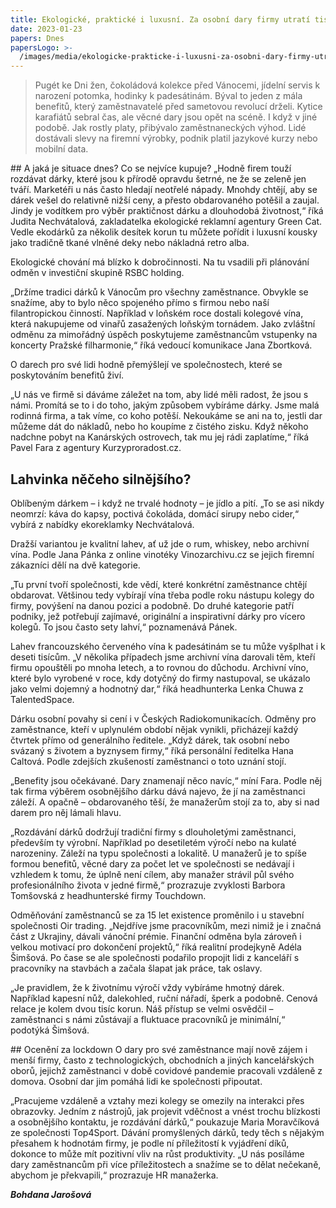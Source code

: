 ```yaml
---
title: Ekologické, praktické i luxusní. Za osobní dary firmy utratí tisíce
date: 2023-01-23
papers: Dnes
papersLogo: >-
  /images/media/ekologicke-prakticke-i-luxusni-za-osobni-dary-firmy-utrati-tisice/papersLogo.png
---
```

> Pugét ke Dni žen, čokoládová kolekce před Vánocemi, jídelní servis k narození potomka, hodinky k padesátinám. Býval to jeden z mála benefitů, který zaměstnavatelé před sametovou revolucí drželi. Kytice karafiátů sebral čas, ale věcné dary jsou opět na scéně. I když v jiné podobě.
Jak rostly platy, přibývalo zaměstnaneckých výhod. Lidé dostávali slevy na firemní výrobky, podnik platil jazykové kurzy nebo mobilní data.

\##&nbsp;A jaká je situace dnes? Co se nejvíce kupuje?
„Hodně firem touží rozdávat dárky, které jsou k přírodě opravdu šetrné, ne že se zeleně jen tváří. Marketéři u nás často hledají neotřelé nápady. Mnohdy chtějí, aby se dárek vešel do relativně nižší ceny, a přesto obdarovaného potěšil a zaujal. Jindy je vodítkem pro výběr praktičnost dárku a dlouhodobá životnost,“ říká Judita Nechvátalová, zakladatelka ekologické reklamní agentury Green Cat. Vedle ekodárků za několik desítek korun tu můžete pořídit i luxusní kousky jako tradičně tkané vlněné deky nebo nákladná retro alba.

Ekologické chování má blízko k dobročinnosti. Na tu vsadili při plánování odměn v investiční skupině RSBC holding.

„Držíme tradici dárků k Vánocům pro všechny zaměstnance. Obvykle se snažíme, aby to bylo něco spojeného přímo s firmou nebo naší filantropickou činností. Například v loňském roce dostali kolegové vína, která nakupujeme od vinařů zasažených loňským tornádem. Jako zvláštní odměnu za mimořádný úspěch poskytujeme zaměstnancům vstupenky na koncerty Pražské filharmonie,“ říká vedoucí komunikace Jana Zbortková.

O darech pro své lidi hodně přemýšlejí ve společnostech, které se poskytováním benefitů živí.

„U nás ve firmě si dáváme záležet na tom, aby lidé měli radost, že jsou s námi. Promítá se to i do toho, jakým způsobem vybíráme dárky. Jsme malá rodinná firma, a tak víme, co koho potěší. Nekoukáme se ani na to, jestli dar můžeme dát do nákladů, nebo ho koupíme z čistého zisku. Když někoho nadchne pobyt na Kanárských ostrovech, tak mu jej rádi zaplatíme,“ říká Pavel Fara z agentury Kurzyproradost.cz.

## Lahvinka něčeho silnějšího?

Oblíbeným dárkem – i když ne trvalé hodnoty – je jídlo a pití. „To se asi nikdy neomrzí: káva do kapsy, poctivá čokoláda, domácí sirupy nebo cider,“ vybírá z nabídky ekoreklamky Nechvátalová.

Dražší variantou je kvalitní lahev, ať už jde o rum, whiskey, nebo archivní vína. Podle Jana Pánka z online vinotéky Vinozarchivu.cz se jejich firemní zákazníci dělí na dvě kategorie.

„Tu první tvoří společnosti, kde vědí, které konkrétní zaměstnance chtějí obdarovat. Většinou tedy vybírají vína třeba podle roku nástupu kolegy do firmy, povýšení na danou pozici a podobně. Do druhé kategorie patří podniky, jež potřebují zajímavé, originální a inspirativní dárky pro vícero kolegů. To jsou často sety lahví,“ poznamenává Pánek.

Lahev francouzského červeného vína k padesátinám se tu může vyšplhat i k deseti tisícům. „V několika případech jsme archivní vína darovali těm, kteří firmu opouštěli po mnoha letech, a to rovnou do důchodu. Archivní víno, které bylo vyrobené v roce, kdy dotyčný do firmy nastupoval, se ukázalo jako velmi dojemný a hodnotný dar,“ říká headhunterka Lenka Chuwa z TalentedSpace.

Dárku osobní povahy si cení i v Českých Radiokomunikacích. Odměny pro zaměstnance, kteří v uplynulém období nějak vynikli, přicházejí každý čtvrtek přímo od generálního ředitele. „Když dárek, tak osobní nebo svázaný s životem a byznysem firmy,“ říká personální ředitelka Hana Caltová. Podle zdejších zkušeností zaměstnanci o toto uznání stojí.

„Benefity jsou očekávané. Dary znamenají něco navíc,“ míní Fara. Podle něj tak firma výběrem osobnějšího dárku dává najevo, že jí na zaměstnanci záleží. A opačně – obdarovaného těší, že manažerům stojí za to, aby si nad darem pro něj lámali hlavu.

„Rozdávání dárků dodržují tradiční firmy s dlouholetými zaměstnanci, především ty výrobní. Například po desetiletém výročí nebo na kulaté narozeniny. Záleží na typu společnosti a lokalitě. U manažerů je to spíše formou benefitů, věcné dary za počet let ve společnosti se nedávají i vzhledem k tomu, že úplně není cílem, aby manažer strávil půl svého profesionálního života v jedné firmě,“ prozrazuje zvyklosti Barbora Tomšovská z headhunterské firmy Touchdown.

Odměňování zaměstnanců se za 15 let existence proměnilo i u stavební společnosti Oir trading.
„Nejdříve jsme pracovníkům, mezi nimiž je i značná část z Ukrajiny, dávali vánoční prémie. Finanční odměna byla zároveň i velkou motivací pro dokončení projektů,“ říká realitní prodejkyně Adéla Šimšová. Po čase se ale společnosti podařilo propojit lidi z kanceláří s pracovníky na stavbách a začala šlapat jak práce, tak oslavy.

„Je pravidlem, že k životnímu výročí vždy vybíráme hmotný dárek. Například kapesní nůž, dalekohled, ruční nářadí, šperk a podobně. Cenová relace je kolem dvou tisíc korun. Náš přístup se velmi osvědčil – zaměstnanci s námi zůstávají a fluktuace pracovníků je minimální,“ podotýká Šimšová.

\##&nbsp;Ocenění za lockdown
O dary pro své zaměstnance mají nově zájem i menší firmy, často z technologických, obchodních a jiných kancelářských oborů, jejichž zaměstnanci v době covidové pandemie pracovali vzdáleně z domova. Osobní dar jim pomáhá lidi ke společnosti připoutat.

„Pracujeme vzdáleně a vztahy mezi kolegy se omezily na interakci přes obrazovky. Jedním z nástrojů, jak projevit vděčnost a vnést trochu blízkosti a osobnějšího kontaktu, je rozdávání dárků,“ poukazuje Maria Moravčíková ze společnosti Top4Sport. Dávání promyšlených dárků, tedy těch s nějakým přesahem k hodnotám firmy, je podle ní příležitostí k vyjádření díků, dokonce to může mít pozitivní vliv na růst produktivity. „U nás posíláme dary zaměstnancům při více příležitostech a snažíme se to dělat nečekaně, abychom je překvapili,“ prozrazuje HR manažerka.

***Bohdana Jarošová***
